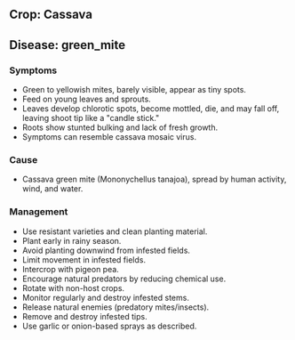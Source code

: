 ## Crop: Cassava
## Disease: green_mite

### Symptoms
- Green to yellowish mites, barely visible, appear as tiny spots.
- Feed on young leaves and sprouts.
- Leaves develop chlorotic spots, become mottled, die, and may fall off, leaving shoot tip like a "candle stick."
- Roots show stunted bulking and lack of fresh growth.
- Symptoms can resemble cassava mosaic virus.

### Cause
- Cassava green mite (Mononychellus tanajoa), spread by human activity, wind, and water.

### Management
- Use resistant varieties and clean planting material.
- Plant early in rainy season.
- Avoid planting downwind from infested fields.
- Limit movement in infested fields.
- Intercrop with pigeon pea.
- Encourage natural predators by reducing chemical use.
- Rotate with non-host crops.
- Monitor regularly and destroy infested stems.
- Release natural enemies (predatory mites/insects).
- Remove and destroy infested tips.
- Use garlic or onion-based sprays as described.